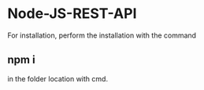 # Node-JS-REST-API
For installation, perform the installation with the command 
## **npm i** 
in the folder location with cmd.
